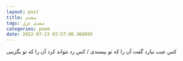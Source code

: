 ```yaml
---
layout: post
title: سعدی
tags: سعدی غزل
categories: poem
date: 2022-07-23 03:57:06.968095
---
```


کس عیب نیارد گفت آن را که تو بپسندی / کس رد نتواند کرد آن را که تو بگزینی